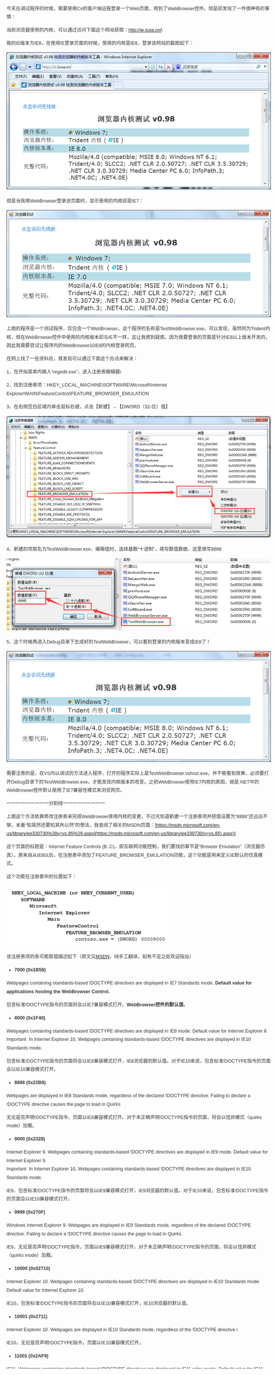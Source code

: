 <div id="OSC_Screen">

<div id="OSC_Content">

<div class="SpaceList">

<div class="BlogEntity">

<div
style="border: 0px none rgb(51, 51, 51); color: rgb(51, 51, 51); display: block; font-style: normal; font-variant: normal; font-weight: normal; font-stretch: normal; font-size: 12.5px; font-family: 'Microsoft YaHei', Verdana, sans-serif, 宋体; height: 3635px; line-height: 22.5px; margin: 0px; outline: rgb(51, 51, 51) none 0px; overflow: hidden; padding: 10px; text-align: left; text-decoration: none; width: 704px; word-wrap: break-word;">

今天在调试程序的时候，需要使用C\#的客户端远程登录一个Web页面，用到了WebBrowser控件。但是却发现了一件很神奇的事情：

当前浏览器使用的内核，可以通过访问下面这个网站获取：<http://ie.icoa.cn/>\

我的IE版本为IE8，在使用IE登录页面的时候，使用的内核是IE8，登录该网站的截图如下：

[![](调整.NET控件WebBrowser的默认浏览器内核版本%20-%20Tsybius2014%20-%20开源中国社_files/233842_KbIk_1425762.png)](http://static.oschina.net/uploads/space/2015/0813/233842_KbIk_1425762.png)

但是当我用WebBrowser登录该页面时，显示使用的内核却是IE7：

[![](调整.NET控件WebBrowser的默认浏览器内核版本%20-%20Tsybius2014%20-%20开源中国社_files/234209_Acvp_1425762.png)](http://static.oschina.net/uploads/space/2015/0813/234209_Acvp_1425762.png)

上图的程序是一个测试程序，仅包含一个WebBrowser，这个程序的名称是TestWebBrowser.exe。可以发现，虽然同为Trident内核，但在WebBrowser控件中使用的内核版本却与IE不一样，这让我感到疑惑。因为我要登录的页面是针对IE8以上版本开发的，因此我需要尝试让程序内的WebBrowser以IE8的内核登录网页。

在网上找了一些资料后，我发现可以通过下面这个办法来解决：

1、在开始菜单内输入“regedit.exe”，进入注册表编辑器\

2、找到注册表项：HKEY\_LOCAL\_MACHINE\\SOFTWARE\\Microsoft\\Internet
Explorer\\MAIN\\FeatureControl\\FEATURE\_BROWSER\_EMULATION

3、在右侧空白区域内单击鼠标右键，点击【新建】→【DWORD（32-位）值】

[![](调整.NET控件WebBrowser的默认浏览器内核版本%20-%20Tsybius2014%20-%20开源中国社_files/235114_quPe_1425762.png)](http://static.oschina.net/uploads/space/2015/0813/235114_quPe_1425762.png)

4、新建的项取名为TestWebBrowser.exe，编辑值时，选择基数“十进制”，填写数值数据，这里填写8888

[![](调整.NET控件WebBrowser的默认浏览器内核版本%20-%20Tsybius2014%20-%20开源中国社_files/235329_HikW_1425762.png)](http://static.oschina.net/uploads/space/2015/0813/235329_HikW_1425762.png)

5、这个时候再进入Debug目录下生成好的TestWebBrowser，可以看到登录的内核版本变成IE8了！

[![](调整.NET控件WebBrowser的默认浏览器内核版本%20-%20Tsybius2014%20-%20开源中国社_files/235540_efVM_1425762.png)](http://static.oschina.net/uploads/space/2015/0813/235540_efVM_1425762.png)

需要注意的是，在VS内以调试的方法进入程序，打开的程序实际上是TestWebBrowser.vshost.exe，并不能看到效果，必须要打开Debug目录下的TestWebBrowser.exe，才能发现内核版本的改变。之前WebBrowser使用IE7内核的原因，就是.NET中的WebBrowser控件默认使用了IE7兼容性模式来浏览网页。

一一一一一一一一一分割线一一一一一一一一一

上面这个方法依靠修改注册表来完成WebBrowser使用内核的变更，不过光知道新建一个注册表项并把值设置为“8888”还远远不够，本着“知其然还要知其所以然”的想法，我查阅了相关的MSDN页面：[https://msdn.microsoft.com/en-us/library/ee330730%28v=vs.85%29.aspx](https://msdn.microsoft.com/en-us/library/ee330730(v=vs.85).aspx)\

这个页面的标题是：Internet Feature Controls
(B..C)，即互联网功能控制，我们要找的章节是“Browser
Emulation”（浏览器仿真）。原来自从IE8以后，在注册表中添加了FEATURE\_BROWSER\_EMULATION功能，这个功能是用来定义IE默认的仿真模式。

这个功能在注册表中的位置如下：

[![](调整.NET控件WebBrowser的默认浏览器内核版本%20-%20Tsybius2014%20-%20开源中国社_files/001433_61wD_1425762.png)](http://static.oschina.net/uploads/space/2015/0814/001433_61wD_1425762.png)

该注册表项的各可能取值描述如下（原文见[MSDN](https://msdn.microsoft.com/en-us/library/ms535242(v=vs.85).aspx)，纯手工翻译，如有不足之处欢迎指出）

-   **7000 (0x1B58)**

Webpages containing standards-based !DOCTYPE directives are displayed in
IE7 Standards mode. **Default value for applications hosting the
WebBrowser Control.**

包含标准!DOCTYPE指令的页面将会以IE7兼容模式打开。**WebBrowser控件的默认值**。

-   **8000 (0x1F40)**

Webpages containing standards-based !DOCTYPE directives are displayed in
IE8 mode. Default value for Internet Explorer 8\
Important  In Internet Explorer 10, Webpages containing standards-based
!DOCTYPE directives are displayed in IE10 Standards mode.

包含标准!DOCTYPE指令的页面将会以IE8兼容模式打开，IE8浏览器的默认值。对于IE10来说，包含标准!DOCTYPE指令的页面会以IE10兼容模式打开。

-   **8888 (0x22B8)**

Webpages are displayed in IE8 Standards mode, regardless of the declared
!DOCTYPE directive. Failing to declare a !DOCTYPE directive causes the
page to load in Quirks.

无论是否声明!DOCTYPE指令，页面以IE8兼容模式打开。对于未正确声明!DOCTYPE指令的页面，将会以怪异模式（quirks
mode）加载。

-   **9000 (0x2328)**

Internet Explorer 9. Webpages containing standards-based !DOCTYPE
directives are displayed in IE9 mode. Default value for Internet
Explorer 9.\
Important  In Internet Explorer 10, Webpages containing standards-based
!DOCTYPE directives are displayed in IE10 Standards mode.

IE9，包含标准!DOCTYPE指令的页面将会以IE9兼容模式打开，IE9浏览器的默认值。对于IE10来说，包含标准!DOCTYPE指令的页面会以IE10兼容模式打开。

-   **9999 (0x270F)**

Windows Internet Explorer 9. Webpages are displayed in IE9 Standards
mode, regardless of the declared !DOCTYPE directive. Failing to declare
a !DOCTYPE directive causes the page to load in Quirks.

IE9，无论是否声明!DOCTYPE指令，页面以IE9兼容模式打开。对于未正确声明!DOCTYPE指令的页面，将会以怪异模式（quirks
mode）加载。

-   **10000 (0x02710)**

Internet Explorer 10. Webpages containing standards-based !DOCTYPE
directives are displayed in IE10 Standards mode. Default value for
Internet Explorer 10.

IE10，包含标准!DOCTYPE指令的页面将会以IE10兼容模式打开，IE10浏览器的默认值。

-   **10001 (0x2711)**

Internet Explorer 10. Webpages are displayed in IE10 Standards mode,
regardless of the !DOCTYPE directive.\

IE10，无论是否声明!DOCTYPE指令，页面以IE10兼容模式打开。

-   **11001 (0x2AF9)**

IE11. Webpages containing standards-based !DOCTYPE directives are
displayed in IE11 edge mode. Default value for IE11.

IE11，包含标准!DOCTYPE指令的页面将会以IE11兼容模式打开，IE11浏览器的默认值。

-   **11000 (0x2AF8)**

Internet Explorer 11. Webpages are displayed in IE11 edge mode,
regardless of the declared !DOCTYPE directive. Failing to declare a
!DOCTYPE directive causes the page to load in Quirks.\

IE11，无论是否声明!DOCTYPE指令，页面将会以IE11的edge模式打开。对于未正确声明!DOCTYPE指令的页面，将会以怪异模式（quirks
mode）加载。

**END**\

</div>

</div>

</div>

</div>

</div>
